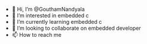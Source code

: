- 👋 Hi, I’m @GouthamNandyala
- 👀 I’m interested in embedded c
- 🌱 I’m currently learning embedded c
- 💞️ I’m looking to collaborate on embedded developer
- 📫 How to reach me 

<!---
GouthamNandyala/GouthamNandyala is a ✨ special ✨ repository because its `README.md` (this file) appears on your GitHub profile.
You can click the Preview link to take a look at your changes.
--->
